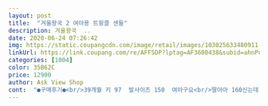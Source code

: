 ```yaml
---
layout: post 
title:  "겨울왕국 2 여아용 트윙클 샌들" 
description: 겨울왕국  ..
date: 2020-06-24 07:26:42 
img: https://static.coupangcdn.com/image/retail/images/103025633480911-219c67e1-8986-4e1e-8d0e-f057bc220756.jpg 
linkUrl: https://link.coupang.com/re/AFFSDP?lptag=AF3600438&subid=ahnPublicAsk&pageKey=1541462172&itemId=2640115608&vendorItemId=70630956413&traceid=V0-113-739fe693cb6958c1 
categories: [1004] 
color: 35B62C 
price: 12900 
author: Ask View Shop 
cont:  "●구매후기●<br/>39개월 키 97  발사이즈 150  여아구요<br/>딸아아 160신는데 이건 170 주문했는데 딱맞네요^^<br/>사이즈는 좀 작게나온듯해요 신발은 하자없이 잘왔어요<br/>상품평보고 작다길래 170샀어요ㅋㅋ<br/>신발은 이쁘고 가벼워요 딸래미가 좋아해요 사이즈도 정사이즈 같아요 근데 발송하기전에 깨끗한지 체크하고 보냈으면 해요 오염이 있네요 저는 그냥 물티슈 딱았어요 그래도 자국은 좀있네요 신발자체는 저렴한가격에 이정도 면 괜찮네요<br/>크긴한데 걷는데 지장 없을거같아요<br/>" 
---
```

